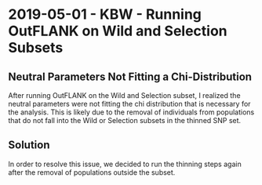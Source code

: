 # 2019-05-01 - KBW - Running OutFLANK on Wild and Selection Subsets

## Neutral Parameters Not Fitting a Chi-Distribution

After running OutFLANK on the Wild and Selection subset, I realized the neutral parameters were not fitting the chi distribution that is necessary for the analysis. This is likely due to the removal of individuals from populations that do not fall into the Wild or Selection subsets in the thinned SNP set.

## Solution

In order to resolve this issue, we decided to run the thinning steps again after the removal of populations outside the subset.